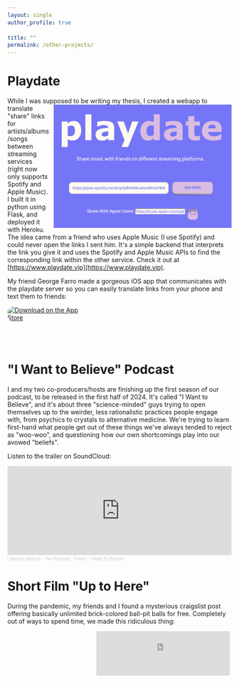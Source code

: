 ```yaml
---
layout: single
author_profile: true

title: ""
permalink: /other-projects/
---
```


# Playdate

While I was supposed to be writing<img align="right" src="/assets/images/playdate_webapp.png" width="400" style="padding: 0px 0px 0px 10px"> my thesis, I created a webapp to translate "share" links for artists/albums/songs between streaming services (right now only supports Spotify and Apple Music). I built it in python using Flask, and deployed it with Heroku. The idea came from a friend who uses Apple Music (I use Spotify) and could never open the links I sent him. It's a simple backend that interprets the link you give it and uses the Spotify and Apple Music APIs to find the corresponding link within the other service. Check it out at [https://www.playdate.vip](https://www.playdate.vip).

My friend George Farro made a gorgeous iOS app that communicates with the playdate server so you can easily translate links from your phone and text them to friends:

<a href="https://apps.apple.com/us/app/playdate-vip/id6446378040?itsct=apps_box_badge&amp;itscg=30200" style="display: inline-block; overflow: hidden; border-radius: 11px; width: 180px; height: 83px;"><img src="https://tools.applemediaservices.com/api/badges/download-on-the-app-store/white/en-us?size=250x83&amp;releaseDate=1689120000" alt="Download on the App Store" style="justify-content: center; align-items: center; border-radius: 13px; width: 180px; height: 83px;"></a>


# "I Want to Believe" Podcast

I and my two co-producers/hosts are finishing up the first season of our podcast, to be released in the first half of 2024. It's called "I Want to Believe", and it's about three "science-minded" guys trying to open themselves up to the weirder, less rationalistic practices people engage with, from psychics to crystals to alternative medicine. We're trying to learn first-hand what people get out of these things we've always tended to reject as "woo-woo", and questioning how our own shortcomings play into our avowed "beliefs".

Listen to the trailer on SoundCloud:

<iframe width="100%" height="200" scrolling="no" frameborder="no" allow="autoplay" src="https://w.soundcloud.com/player/?url=https%3A//api.soundcloud.com/tracks/1684115337&color=%23ff5500&auto_play=false&hide_related=false&show_comments=false&show_user=false&show_reposts=false&show_teaser=false&visual=false"></iframe><div style="font-size: 10px; color: #cccccc;line-break: anywhere;word-break: normal;overflow: hidden;white-space: nowrap;text-overflow: ellipsis; font-family: Interstate,Lucida Grande,Lucida Sans Unicode,Lucida Sans,Garuda,Verdana,Tahoma,sans-serif;font-weight: 100;"><a href="https://soundcloud.com/iwanttobelievepod" title="I Want to Believe - The Podcast" target="_blank" style="color: #cccccc; text-decoration: none;">I Want to Believe - The Podcast</a> · <a href="https://soundcloud.com/iwanttobelievepod/trailer" title="Trailer - I Want To Believe" target="_blank" style="color: #cccccc; text-decoration: none;">Trailer - I Want To Believe</a></div>

# Short Film "Up to Here"

During the pandemic, my friends and I found a mysterious craigslist post offering basically unlimited brick-colored ball-pit balls for free. Completely out of ways to spend time, we made this ridiculous thing:

<iframe height="100" src="https://www.youtube.com/embed/dAX8F6a3Rl4?si=hJShvQRSQS1xwCdk" title="YouTube video player" frameborder="0" allow="accelerometer; autoplay; clipboard-write; encrypted-media; gyroscope; picture-in-picture; web-share" allowfullscreen style="padding: 0px 200px 0px 200px"></iframe>

